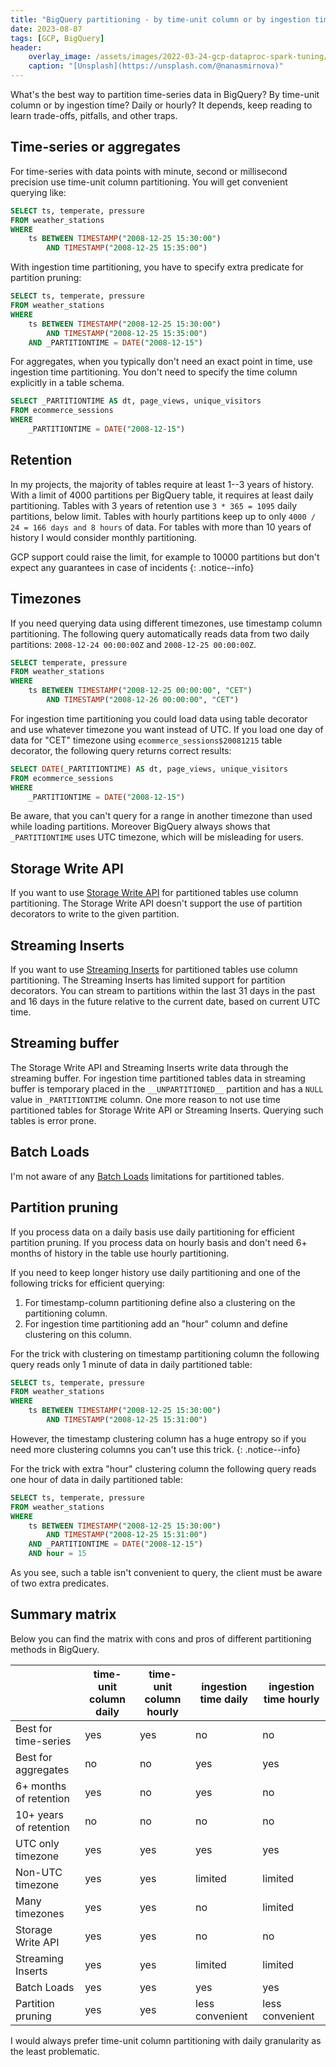 ```yaml
---
title: "BigQuery partitioning - by time-unit column or by ingestion time"
date: 2023-08-07
tags: [GCP, BigQuery]
header:
    overlay_image: /assets/images/2022-03-24-gcp-dataproc-spark-tuning/nana-smirnova-IEiAmhXehwE-unsplash.webp
    caption: "[Unsplash](https://unsplash.com/@nanasmirnova)"
---
```


What's the best way to partition time-series data in BigQuery?
By time-unit column or by ingestion time? Daily or hourly?
It depends, keep reading to learn trade-offs, pitfalls, and other traps.

## Time-series or aggregates

For time-series with data points with minute, second or millisecond precision use time-unit column partitioning.
You will get convenient querying like:

```sql
SELECT ts, temperate, pressure
FROM weather_stations
WHERE
    ts BETWEEN TIMESTAMP("2008-12-25 15:30:00")
        AND TIMESTAMP("2008-12-25 15:35:00")
```

With ingestion time partitioning, you have to specify extra predicate for partition pruning:

```sql
SELECT ts, temperate, pressure
FROM weather_stations
WHERE
    ts BETWEEN TIMESTAMP("2008-12-25 15:30:00")
        AND TIMESTAMP("2008-12-25 15:35:00")
    AND _PARTITIONTIME = DATE("2008-12-15")
```

For aggregates, when you typically don't need an exact point in time, use ingestion time partitioning.
You don't need to specify the time column explicitly in a table schema.

```sql
SELECT _PARTITIONTIME AS dt, page_views, unique_visitors
FROM ecommerce_sessions
WHERE
    _PARTITIONTIME = DATE("2008-12-15")
```

## Retention

In my projects, the majority of tables require at least 1--3 years of history.
With a limit of 4000 partitions per BigQuery table, it requires at least daily partitioning.
Tables with 3 years of retention use `3 * 365 = 1095` daily partitions, below limit.
Tables with hourly partitions keep up to only `4000 / 24 = 166 days and 8 hours` of data.
For tables with more than 10 years of history I would consider monthly partitioning.

GCP support could raise the limit, for example to 10000 partitions but don't expect any guarantees in case of incidents
{: .notice--info}

## Timezones

If you need querying data using different timezones, use timestamp column partitioning.
The following query automatically reads data from two daily partitions: `2008-12-24 00:00:00Z` and `2008-12-25 00:00:00Z`.

```sql
SELECT temperate, pressure
FROM weather_stations
WHERE
    ts BETWEEN TIMESTAMP("2008-12-25 00:00:00", "CET")
        AND TIMESTAMP("2008-12-26 00:00:00", "CET")
```

For ingestion time partitioning you could load data using table decorator and use whatever timezone you want instead of UTC.
If you load one day of data for "CET" timezone using `ecommerce_sessions$20081215` table decorator, the following query returns correct results:

```sql
SELECT DATE(_PARTITIONTIME) AS dt, page_views, unique_visitors
FROM ecommerce_sessions
WHERE
    _PARTITIONTIME = DATE("2008-12-15")
```

Be aware, that you can't query for a range in another timezone than used while loading partitions.
Moreover BigQuery always shows that `_PARTITIONTIME` uses UTC timezone, which will be misleading for users.

## Storage Write API

If you want to use [Storage Write API](https://cloud.google.com/bigquery/docs/write-api)
for partitioned tables use column partitioning.
The Storage Write API doesn't support the use of partition decorators to write to the given partition.

## Streaming Inserts

If you want to use [Streaming Inserts](https://cloud.google.com/bigquery/docs/streaming-data-into-bigquery)
for partitioned tables use column partitioning.
The Streaming Inserts has limited support for partition decorators.
You can stream to partitions within the last 31 days in the past and 16 days in the future relative to the current date,
based on current UTC time.

## Streaming buffer

The Storage Write API and Streaming Inserts write data through the streaming buffer.
For ingestion time partitioned tables data in streaming buffer is temporary placed in the `__UNPARTITIONED__` partition and has a `NULL` value in `_PARTITIONTIME` column.
One more reason to not use time partitioned tables for Storage Write API or Streaming Inserts.
Querying such tables is error prone.

## Batch Loads

I'm not aware of any [Batch Loads](https://cloud.google.com/bigquery/docs/load-data-partitioned-tables)
limitations for partitioned tables.

## Partition pruning

If you process data on a daily basis use daily partitioning for efficient partition pruning.
If you process data on hourly basis and don't need 6+ months of history in the table use hourly partitioning.

If you need to keep longer history use daily partitioning and one of the following tricks for efficient querying:

1. For timestamp-column partitioning define also a clustering on the partitioning column.
2. For ingestion time partitioning add an "hour" column and define clustering on this column.

For the trick with clustering on timestamp partitioning column the following query reads only 1 minute of data in daily partitioned table:

```sql
SELECT ts, temperate, pressure
FROM weather_stations
WHERE
    ts BETWEEN TIMESTAMP("2008-12-25 15:30:00")
        AND TIMESTAMP("2008-12-25 15:31:00")
```

However, the timestamp clustering column has a huge entropy so if you need more clustering columns you can't use this trick.
{: .notice--info}

For the trick with extra "hour" clustering column the following query reads one hour of data in daily partitioned table:

```sql
SELECT ts, temperate, pressure
FROM weather_stations
WHERE
    ts BETWEEN TIMESTAMP("2008-12-25 15:30:00")
        AND TIMESTAMP("2008-12-25 15:31:00")
    AND _PARTITIONTIME = DATE("2008-12-15")
    AND hour = 15
```

As you see, such a table isn't convenient to query, the client must be aware of two extra predicates.

## Summary matrix

Below you can find the matrix with cons and pros of different partitioning methods in BigQuery.

| | time-unit column daily | time-unit column hourly | ingestion time daily | ingestion time hourly |
| --- | --- | --- | --- | --- |
| Best for time-series | yes | yes | no | no |
| Best for aggregates | no | no | yes | yes |
| 6+ months of retention | yes | no | yes | no |
| 10+ years of retention | no | no | no | no |
| UTC only timezone | yes | yes | yes | yes |
| Non-UTC timezone | yes | yes | limited | limited |
| Many timezones | yes | yes | no | limited |
| Storage Write API | yes | yes | no | no |
| Streaming Inserts | yes | yes | limited | limited |
| Batch Loads | yes | yes | yes | yes |
| Partition pruning | yes | yes | less convenient | less convenient |

I would always prefer time-unit column partitioning with daily granularity as the least problematic.
